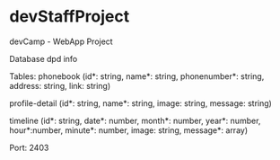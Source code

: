 # devStaffProject
devCamp - WebApp Project

Database dpd info

Tables: phonebook (id*: string, name*: string, phonenumber*: string, address: string, link: string)

profile-detail (id*: string, name*: string, image: string, message: string)

timeline (id*: string, date*: number, month*: number, year*: number, hour*:number, minute*: number, image: string, message*: array)

Port: 2403
